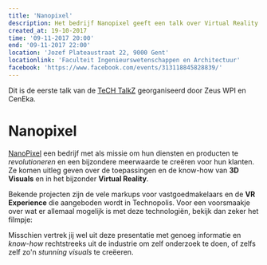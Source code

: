 ```yaml
---
title: 'Nanopixel'
description: Het bedrijf Nanopixel geeft een talk over Virtual Reality.
created_at: 19-10-2017
time: '09-11-2017 20:00'
end: '09-11-2017 22:00'
location: 'Jozef Plateaustraat 22, 9000 Gent'
locationlink: 'Faculteit Ingenieurswetenschappen en Architectuur'
facebook: 'https://www.facebook.com/events/313118845828839/'
---
```


Dit is de eerste talk van de [TeCH TalkZ](<%= @items['/blog/17-18/tech-talkz.md'].path %>) georganiseerd door Zeus WPI en CenEka.

# Nanopixel

[NanoPixel](https://www.nanopixel.be/nl) een bedrijf met als missie om hun diensten en producten te _revolutioneren_ en een bijzondere meerwaarde te creëren voor hun klanten. Ze komen uitleg geven over de toepassingen en de know-how van **3D Visuals** en in het bijzonder **Virtual Reality**.

Bekende projecten zijn de vele markups voor vastgoedmakelaars en de **VR Experience** die aangeboden wordt in Technopolis. Voor een voorsmaakje over wat er allemaal mogelijk is met deze technologiën, bekijk dan zeker het filmpje:

<figure class="image is-16by9" style="position: relative;">
<iframe src="https://player.vimeo.com/video/142134833" style="position: absolute; top: 0; left: 0; width: 100%; height: 100%;" frameborder="0" webkitallowfullscreen mozallowfullscreen allowfullscreen>
</iframe>
</figure>


Misschien vertrek jij wel uit deze presentatie met genoeg informatie en _know-how_ rechtstreeks uit de industrie om zelf onderzoek te doen, of zelfs zelf zo'n _stunning visuals_ te creëeren.

